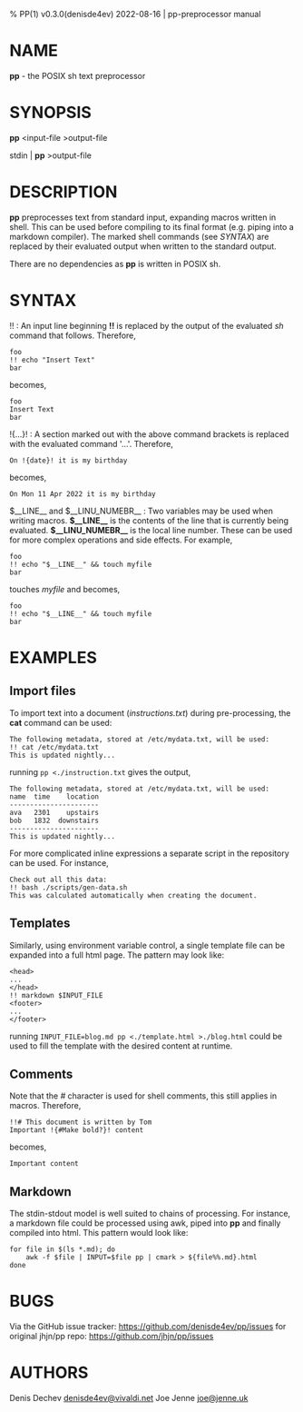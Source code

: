 % PP(1) v0.3.0(denisde4ev) 2022-08-16 | pp-preprocessor manual

NAME
====

**pp** - the POSIX sh text preprocessor

SYNOPSIS
========

**pp** \<input-file \>output-file

stdin | **pp** >output-file

DESCRIPTION
===========

**pp** preprocesses text from standard input, expanding macros written in shell.
This can be used before compiling to its final format (e.g. piping into a markdown compiler).
The marked shell commands (see _SYNTAX_) are replaced by their evaluated output when written to the standard output.

There are no dependencies as **pp** is written in POSIX sh.

SYNTAX
======
!!
: An input line beginning **!!** is replaced by the output of the evaluated _sh_ command that follows. Therefore,
```
foo
!! echo "Insert Text"
bar
```
becomes,
```
foo
Insert Text
bar
```

!{...}!
: A section marked out with the above command brackets is replaced with the evaluated command '...'. Therefore,
```
On !{date}! it is my birthday
```
becomes,
```
On Mon 11 Apr 2022 it is my birthday
```


$\_\_LINE\_\_ and $\_\_LINU_NUMEBR\_\_
: Two variables may be used when writing macros. **\$\_\_LINE\_\_** is the contents of the line that is currently being evaluated. **\$\_\_LINU_NUMEBR\_\_** is the local line number. These can be used for more complex operations and side effects. For example,
```
foo
!! echo "$__LINE__" && touch myfile
bar
```
touches _myfile_ and becomes,
```
foo
!! echo "$__LINE__" && touch myfile
bar
```

EXAMPLES 
========

Import files
------------
To import text into a document (_instructions.txt_) during pre-processing, the **cat** command can be used:
```
The following metadata, stored at /etc/mydata.txt, will be used:
!! cat /etc/mydata.txt
This is updated nightly...
```
running `pp <./instruction.txt` gives the output,
```
The following metadata, stored at /etc/mydata.txt, will be used:
name  time    location 
----------------------
ava   2301    upstairs
bob   1832  downstairs
----------------------
This is updated nightly...
```

For more complicated inline expressions a separate script in the repository can be used. For instance,
```
Check out all this data:
!! bash ./scripts/gen-data.sh
This was calculated automatically when creating the document.
```


Templates
---------
Similarly, using environment variable control, a single template file can be expanded into a full html page. The pattern may look like:
```
<head>
...
</head>
!! markdown $INPUT_FILE
<footer>
...
</footer>
```
running `INPUT_FILE=blog.md pp <./template.html >./blog.html` could be used to fill the template with the desired content at runtime.

Comments
--------
Note that the _#_ character is used for shell comments, this still applies in macros. Therefore,
```
!!# This document is written by Tom
Important !{#Make bold?}! content
```
becomes,
```
Important content
```

Markdown
--------
The stdin-stdout model is well suited to chains of processing. For instance, a markdown file could be processed using awk, piped into **pp** and finally compiled into html. This pattern would look like:
```
for file in $(ls *.md); do
    awk -f $file | INPUT=$file pp | cmark > ${file%%.md}.html
done
```

BUGS
====

Via the GitHub issue tracker: <https://github.com/denisde4ev/pp/issues>
for original jhjn/pp repo: <https://github.com/jhjn/pp/issues>


AUTHORS
======
Denis Dechev <denisde4ev@vivaldi.net>
Joe Jenne <joe@jenne.uk>
